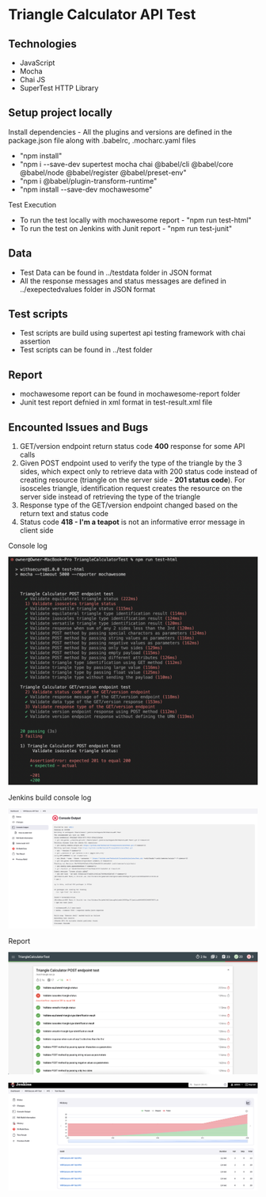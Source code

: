 # Triangle Calculator API Test

## Technologies
* JavaScript
* Mocha
* Chai JS
* SuperTest HTTP Library

## Setup project locally

Install dependencies - All the plugins and versions are defined in the package.json file along with .babelrc, .mocharc.yaml files
* "npm install"
* "npm i --save-dev supertest mocha chai @babel/cli  @babel/core @babel/node @babel/register @babel/preset-env"
* "npm i @babel/plugin-transform-runtime"
* "npm install --save-dev mochawesome"

Test Execution
- To run the test locally with mochawesome report - "npm run test-html"
- To run the test on Jenkins with Junit report - "npm run test-junit"

## Data

* Test Data can be found in ../testdata folder in JSON format
* All the response messages and status messages are defined in ../exepectedvalues folder in JSON format

## Test scripts

* Test scripts are build using supertest api testing framework with chai assertion
* Test scripts can be found in ../test folder

## Report

* mochawesome report can be found in mochawesome-report folder
* Junit test report defnied in xml format in test-result.xml file

## Encounted Issues and Bugs

1. GET/version endpoint return status code **400** response for some API calls
2. Given POST endpoint used to verify the type of the triangle by the 3 sides, which expect only to retrieve data with 200 status code instead of creating resource (triangle on the server side - **201 status code**). For isosceles triangle, identification request creates the resource on the server side instead of retrieving the type of the triangle
3. Response type of the GET/version endpoint changed based on the return text and status code
4. Status code **418 - I'm a teapot** is not an informative error message in client side

Console log

![img.png](readme-screenshots/consolelog.png)

Jenkins build console log

![img.png](readme-screenshots/jenkinsbuildlog.png)

Report

![img.png](readme-screenshots/mochawesomereport.png)

![img.png](readme-screenshots/jenkinsreport.png)


